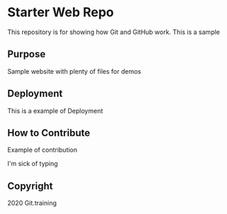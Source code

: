 # Starter Web Repo

This repository is for showing how Git and GitHub work. This is a sample

## Purpose

Sample website with plenty of files for demos

## Deployment

This is a example of Deployment

## How to Contribute

Example of contribution

I'm sick of typing

## Copyright

2020 Git.training
